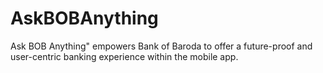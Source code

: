# AskBOBAnything
Ask BOB Anything" empowers Bank of Baroda to offer a future-proof and user-centric banking experience within the mobile app.
